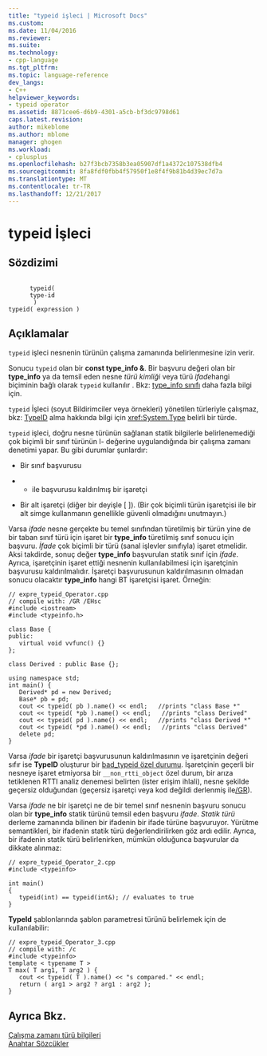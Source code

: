 ```yaml
---
title: "typeid işleci | Microsoft Docs"
ms.custom: 
ms.date: 11/04/2016
ms.reviewer: 
ms.suite: 
ms.technology:
- cpp-language
ms.tgt_pltfrm: 
ms.topic: language-reference
dev_langs:
- C++
helpviewer_keywords:
- typeid operator
ms.assetid: 8871cee6-d6b9-4301-a5cb-bf3dc9798d61
caps.latest.revision: 
author: mikeblome
ms.author: mblome
manager: ghogen
ms.workload:
- cplusplus
ms.openlocfilehash: b27f3bcb7358b3ea05907df1a4372c107538dfb4
ms.sourcegitcommit: 8fa8fdf0fbb4f57950f1e8f4f9b81b4d39ec7d7a
ms.translationtype: MT
ms.contentlocale: tr-TR
ms.lasthandoff: 12/21/2017
---
```

# <a name="typeid-operator"></a>typeid İşleci
## <a name="syntax"></a>Sözdizimi  
  
```  
  
      typeid(   
      type-id  
       )  
typeid( expression )  
```  
  
## <a name="remarks"></a>Açıklamalar  
 `typeid` işleci nesnenin türünün çalışma zamanında belirlenmesine izin verir.  
  
 Sonucu `typeid` olan bir **const type_info &**. Bir başvuru değeri olan bir **type_info** ya da temsil eden nesne *türü kimliği* veya türü *ifade*hangi biçiminin bağlı olarak `typeid` kullanılır . Bkz: [type_info sınıfı](../cpp/type-info-class.md) daha fazla bilgi için.  
  
 `typeid` İşleci (soyut Bildirimciler veya örnekleri) yönetilen türleriyle çalışmaz, bkz: [TypeID](../windows/typeid-cpp-component-extensions.md) alma hakkında bilgi için <xref:System.Type> belirli bir türde.  
  
 `typeid` işleci, doğru nesne türünün sağlanan statik bilgilerle belirlenemediği çok biçimli bir sınıf türünün l- değerine uygulandığında bir çalışma zamanı denetimi yapar. Bu gibi durumlar şunlardır:  
  
-   Bir sınıf başvurusu  
  
-   * ile başvurusu kaldırılmış bir işaretçi  
  
-   Bir alt işaretçi (diğer bir deyişle [ ]). (Bir çok biçimli türün işaretçisi ile bir alt simge kullanmanın genellikle güvenli olmadığını unutmayın.)  
  
 Varsa *ifade* nesne gerçekte bu temel sınıfından türetilmiş bir türün yine de bir taban sınıf türü için işaret bir **type_info** türetilmiş sınıf sonucu için başvuru. *İfade* çok biçimli bir türü (sanal işlevler sınıfıyla) işaret etmelidir. Aksi takdirde, sonuç değer **type_info** başvurulan statik sınıf için *ifade*. Ayrıca, işaretçinin işaret ettiği nesnenin kullanılabilmesi için işaretçinin başvurusu kaldırılmalıdır. İşaretçi başvurusunun kaldırılmasının olmadan sonucu olacaktır **type_info** hangi BT işaretçisi işaret. Örneğin:  
  
```  
// expre_typeid_Operator.cpp  
// compile with: /GR /EHsc  
#include <iostream>  
#include <typeinfo.h>  
  
class Base {  
public:  
   virtual void vvfunc() {}  
};  
  
class Derived : public Base {};  
  
using namespace std;  
int main() {  
   Derived* pd = new Derived;  
   Base* pb = pd;  
   cout << typeid( pb ).name() << endl;   //prints "class Base *"  
   cout << typeid( *pb ).name() << endl;   //prints "class Derived"  
   cout << typeid( pd ).name() << endl;   //prints "class Derived *"  
   cout << typeid( *pd ).name() << endl;   //prints "class Derived"  
   delete pd;  
}  
```  
  
 Varsa *ifade* bir işaretçi başvurusunun kaldırılmasının ve işaretçinin değeri sıfır ise **TypeID** oluşturur bir [bad_typeid özel durumu](../cpp/bad-typeid-exception.md). İşaretçinin geçerli bir nesneye işaret etmiyorsa bir `__non_rtti_object` özel durum, bir arıza tetiklenen RTTI analiz denemesi belirten (ister erişim ihlali), nesne şekilde geçersiz olduğundan (geçersiz işaretçi veya kod değildi derlenmiş ile[/GR](../build/reference/gr-enable-run-time-type-information.md)).  
  
 Varsa *ifade* ne bir işaretçi ne de bir temel sınıf nesnenin başvuru sonucu olan bir **type_info** statik türünü temsil eden başvuru *ifade*. *Statik türü* derleme zamanında bilinen bir ifadenin bir ifade türüne başvuruyor. Yürütme semantikleri, bir ifadenin statik türü değerlendirilirken göz ardı edilir. Ayrıca, bir ifadenin statik türü belirlenirken, mümkün olduğunca başvurular da dikkate alınmaz:  
  
```  
// expre_typeid_Operator_2.cpp  
#include <typeinfo>  
  
int main()  
{  
   typeid(int) == typeid(int&); // evaluates to true  
}  
```  
  
 **TypeId** şablonlarında şablon parametresi türünü belirlemek için de kullanılabilir:  
  
```  
// expre_typeid_Operator_3.cpp  
// compile with: /c  
#include <typeinfo>  
template < typename T >   
T max( T arg1, T arg2 ) {  
   cout << typeid( T ).name() << "s compared." << endl;  
   return ( arg1 > arg2 ? arg1 : arg2 );  
}  
```  
  
## <a name="see-also"></a>Ayrıca Bkz.  
 [Çalışma zamanı türü bilgileri](../cpp/run-time-type-information.md)   
 [Anahtar Sözcükler](../cpp/keywords-cpp.md)